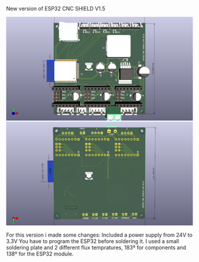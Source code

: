 New version of ESP32 CNC SHIELD V1.5

 ![My Image](Images/ESP32_Cnc_Shield.png)
  ![My Image](Images/ESP32_Cnc_ShieldBack.png)

For this version i made some changes: Included a power supply from 24V to 3.3V
You have to program the ESP32 before soldering it. I used a small soldering plate and 2 different flux tempratures, 183º for components and 138º for the ESP32 module.
